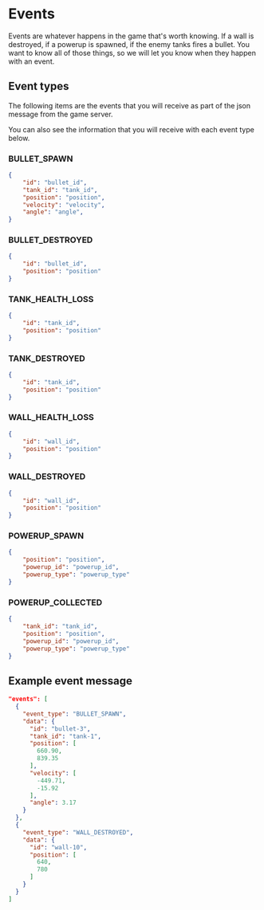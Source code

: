 # Events

Events are whatever happens in the game that's worth knowing. If a wall is destroyed, if a powerup is spawned, if the enemy tanks fires a bullet. You want to know all of those things, so we will let you know when they happen with an event.

## Event types

The following items are the events that you will receive as part of the json message from the game server.

You can also see the information that you will receive with each event type below.

### BULLET_SPAWN

```json
{
    "id": "bullet_id",
    "tank_id": "tank_id",
    "position": "position",
    "velocity": "velocity",
    "angle": "angle",
}
```

### BULLET_DESTROYED

```json
{
    "id": "bullet_id",
    "position": "position"
}
```

### TANK_HEALTH_LOSS

```json
{
    "id": "tank_id",
    "position": "position"
}
```

### TANK_DESTROYED

```json
{
    "id": "tank_id",
    "position": "position"
}
```

### WALL_HEALTH_LOSS

```json
{
    "id": "wall_id",
    "position": "position"
}
```

### WALL_DESTROYED

```json
{
    "id": "wall_id",
    "position": "position"
}
```

### POWERUP_SPAWN

```json
{
    "position": "position",
    "powerup_id": "powerup_id",
    "powerup_type": "powerup_type"
}
```

### POWERUP_COLLECTED

```json
{
    "tank_id": "tank_id",
    "position": "position",
    "powerup_id": "powerup_id",
    "powerup_type": "powerup_type"
}
```

## Example event message

```json
"events": [
  {
    "event_type": "BULLET_SPAWN",
    "data": {
      "id": "bullet-3",
      "tank_id": "tank-1",
      "position": [
        660.90,
        839.35
      ],
      "velocity": [
        -449.71,
        -15.92
      ],
      "angle": 3.17
    }
  },
  {
    "event_type": "WALL_DESTROYED",
    "data": {
      "id": "wall-10",
      "position": [
        640,
        780
      ]
    }
  }
]
```

